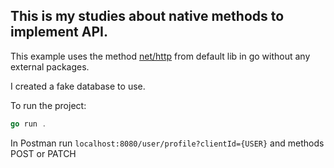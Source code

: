 ## This is my studies about native methods to implement API.
This example uses the method [net/http](https://pkg.go.dev/net/http@go1.23.4) from default lib in go without any external packages.

I created a fake database to use.

To run the project:
``` go
go run .
```

In Postman run `localhost:8080/user/profile?clientId={USER}` and methods POST or PATCH